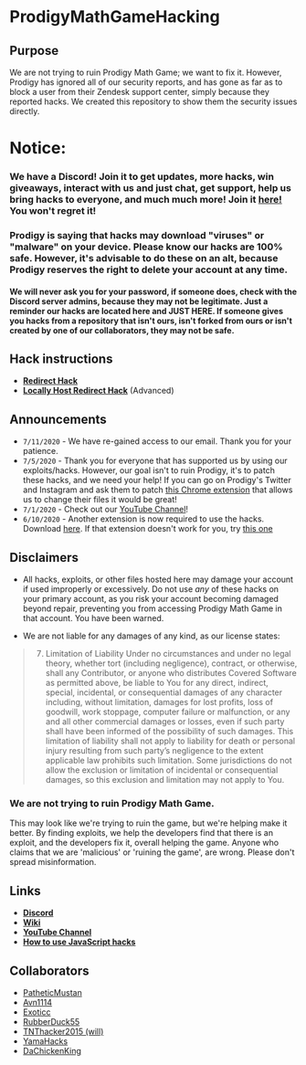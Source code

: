 # ProdigyMathGameHacking

## Purpose
We are not trying to ruin Prodigy Math Game; we want to fix it. However, Prodigy has ignored all of our security reports, and has gone as far as to block a user from their Zendesk support center, simply because they reported hacks. We created this repository to show them the security issues directly.

# Notice:
### We have a Discord! Join it to get updates, more hacks, win giveaways, interact with us and just chat, get support, help us bring hacks to everyone, and much much more! Join it [here!](https://discord.gg/XQDfbfq) You won't regret it!
### Prodigy is saying that hacks may download "viruses" or "malware" on your device. Please know our hacks are 100% safe. However, it's advisable to do these on an alt, because Prodigy reserves the right to delete your account at any time.
#### We will never ask you for your password, if someone does, check with the Discord server admins, because they may not be legitimate. Just a reminder our hacks are located here and JUST HERE. If someone gives you hacks from a repository that isn't ours, isn't forked from ours or isn't created by one of our collaborators, they may not be safe.

## Hack instructions
- **[Redirect Hack](https://github.com/Prodigy-Hacking/ProdigyMathGameHacking/wiki/Redirect-Hack)**
- **[Locally Host Redirect Hack](https://github.com/Prodigy-Hacking/ProdigyMathGameHacking/blob/master/redirect/README.md)** (Advanced)

## Announcements
- `7/11/2020` - We have re-gained access to our email. Thank you for your patience.
- `7/5/2020` - Thank you for everyone that has supported us by using our exploits/hacks. However, our goal isn't to ruin Prodigy, it's to patch these hacks, and we need your help! If you can go on Prodigy's Twitter and Instagram and ask them to patch [this Chrome extension](https://chrome.google.com/webstore/detail/redirector/ocgpenflpmgnfapjedencafcfakcekcd?hl=en) that allows us to change their files it would be great! 
- `7/1/2020` - Check out our [YouTube Channel](https://www.youtube.com/channel/UChIRMY6SdQrcADVscWTVv9A)!
- `6/10/2020` - Another extension is now required to use the hacks. Download [here](https://chrome.google.com/webstore/detail/always-disable-content-se/ffelghdomoehpceihalcnbmnodohkibj/). If that extension doesn't work for you, try [this one](https://chrome.google.com/webstore/detail/ignore-x-frame-headers/gleekbfjekiniecknbkamfmkohkpodhe?hl=en-US)

## Disclaimers
- All hacks, exploits, or other files hosted here may damage your account if used improperly or excessively. Do not use *any* of these hacks on your primary account, as you risk your account becoming damaged beyond repair, preventing you from accessing Prodigy Math Game in that account. You have been warned.
   
- We are not liable for any damages of any kind, as our license states:
> 7. Limitation of Liability
>    Under no circumstances and under no legal theory, whether tort (including negligence), contract, or otherwise, shall any Contributor, or anyone who distributes Covered Software as permitted above, be liable to You for any direct, indirect, special, incidental, or consequential damages of any character including, without limitation, damages for lost profits, loss of goodwill, work stoppage, computer failure or malfunction, or any and all other commercial damages or losses, even if such party shall have been informed of the possibility of such damages. This limitation of liability shall not apply to liability for death or personal injury resulting from such party’s negligence to the extent applicable law prohibits such limitation. Some jurisdictions do not allow the exclusion or limitation of incidental or consequential damages, so this exclusion and limitation may not apply to You.

### We are not trying to ruin Prodigy Math Game.
This may look like we're trying to ruin the game, but we're helping make it better. By finding exploits, we help the developers find that there is an exploit, and the developers fix it, overall helping the game. Anyone who claims that we are 'malicious' or 'ruining the game', are wrong. Please don't spread misinformation.
   
## Links

-   **[Discord](https://discord.gg/XQDfbfq)**
-   **[Wiki](https://github.com/Prodigy-Hacking/ProdigyMathGameHacking/wiki)**
-   **[YouTube Channel](https://www.youtube.com/channel/UChIRMY6SdQrcADVscWTVv9A)**
-   **[How to use JavaScript hacks](https://github.com/Prodigy-Hacking/ProdigyMathGameHacking/wiki/How-to-use-Javascript-Hacks)**

## Collaborators

-   [PatheticMustan](https://github.com/PatheticMustan)
-   [Avn1114](https://github.com/Avn1114)
-   [Exoticc](https://github.com/Exoticc)
-   [RubberDuck55](https://github.com/RubberDuck55)
-   [TNThacker2015 (will)](https://github.com/TNThacker2015)
-   [YamaHacks](https://github.com/YamaHacks)
-   [DaChickenKing](https://github.com/DaChickenKing)
